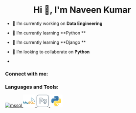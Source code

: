 <h1 align="center">Hi 👋, I'm Naveen Kumar</h1>
<!-- <h3 align="center">A passionate frontend developer from India</h3> -->

- 🔭 I’m currently working on **Data Engineering**

- 🌱 I’m currently learning **Python **

- 🌱 I’m currently learning **Django **

- 👯 I’m looking to collaborate on **Python**

- 

<h3 align="left">Connect with me:</h3>
<p align="left">
</p>

<h3 align="left">Languages and Tools:</h3> </a> <a href="https://www.microsoft.com/en-us/sql-server" target="_blank" rel="noreferrer"> <img src="https://www.svgrepo.com/show/303229/microsoft-sql-server-logo.svg" alt="mssql" width="40" height="40"/> </a> <a href="https://www.mysql.com/" target="_blank" rel="noreferrer"> <img src="https://raw.githubusercontent.com/devicons/devicon/master/icons/mysql/mysql-original-wordmark.svg" alt="mysql" width="40" height="40"/> </a> <a href="https://www.photoshop.com/en" target="_blank" rel="noreferrer"> <img src="https://raw.githubusercontent.com/devicons/devicon/master/icons/photoshop/photoshop-line.svg" alt="photoshop" width="40" height="40"/> </a> <a href="https://www.python.org" target="_blank" rel="noreferrer"> <img src="https://raw.githubusercontent.com/devicons/devicon/master/icons/python/python-original.svg" alt="python" width="40" height="40"/> </a> </p>


